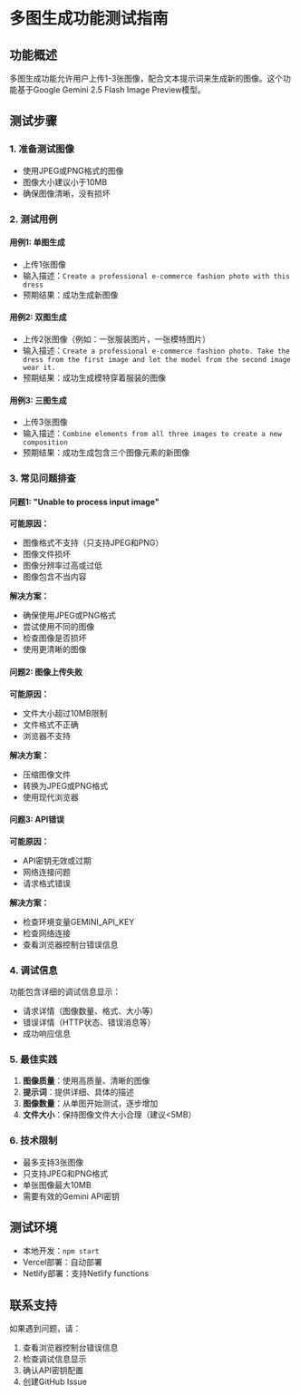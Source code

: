 # 多图生成功能测试指南

## 功能概述
多图生成功能允许用户上传1-3张图像，配合文本提示词来生成新的图像。这个功能基于Google Gemini 2.5 Flash Image Preview模型。

## 测试步骤

### 1. 准备测试图像
- 使用JPEG或PNG格式的图像
- 图像大小建议小于10MB
- 确保图像清晰，没有损坏

### 2. 测试用例

#### 用例1: 单图生成
- 上传1张图像
- 输入描述：`Create a professional e-commerce fashion photo with this dress`
- 预期结果：成功生成新图像

#### 用例2: 双图生成
- 上传2张图像（例如：一张服装图片，一张模特图片）
- 输入描述：`Create a professional e-commerce fashion photo. Take the dress from the first image and let the model from the second image wear it.`
- 预期结果：成功生成模特穿着服装的图像

#### 用例3: 三图生成
- 上传3张图像
- 输入描述：`Combine elements from all three images to create a new composition`
- 预期结果：成功生成包含三个图像元素的新图像

### 3. 常见问题排查

#### 问题1: "Unable to process input image"
**可能原因：**
- 图像格式不支持（只支持JPEG和PNG）
- 图像文件损坏
- 图像分辨率过高或过低
- 图像包含不当内容

**解决方案：**
- 确保使用JPEG或PNG格式
- 尝试使用不同的图像
- 检查图像是否损坏
- 使用更清晰的图像

#### 问题2: 图像上传失败
**可能原因：**
- 文件大小超过10MB限制
- 文件格式不正确
- 浏览器不支持

**解决方案：**
- 压缩图像文件
- 转换为JPEG或PNG格式
- 使用现代浏览器

#### 问题3: API错误
**可能原因：**
- API密钥无效或过期
- 网络连接问题
- 请求格式错误

**解决方案：**
- 检查环境变量GEMINI_API_KEY
- 检查网络连接
- 查看浏览器控制台错误信息

### 4. 调试信息

功能包含详细的调试信息显示：
- 请求详情（图像数量、格式、大小等）
- 错误详情（HTTP状态、错误消息等）
- 成功响应信息

### 5. 最佳实践

1. **图像质量**：使用高质量、清晰的图像
2. **提示词**：提供详细、具体的描述
3. **图像数量**：从单图开始测试，逐步增加
4. **文件大小**：保持图像文件大小合理（建议<5MB）

### 6. 技术限制

- 最多支持3张图像
- 只支持JPEG和PNG格式
- 单张图像最大10MB
- 需要有效的Gemini API密钥

## 测试环境

- 本地开发：`npm start`
- Vercel部署：自动部署
- Netlify部署：支持Netlify functions

## 联系支持

如果遇到问题，请：
1. 查看浏览器控制台错误信息
2. 检查调试信息显示
3. 确认API密钥配置
4. 创建GitHub Issue
